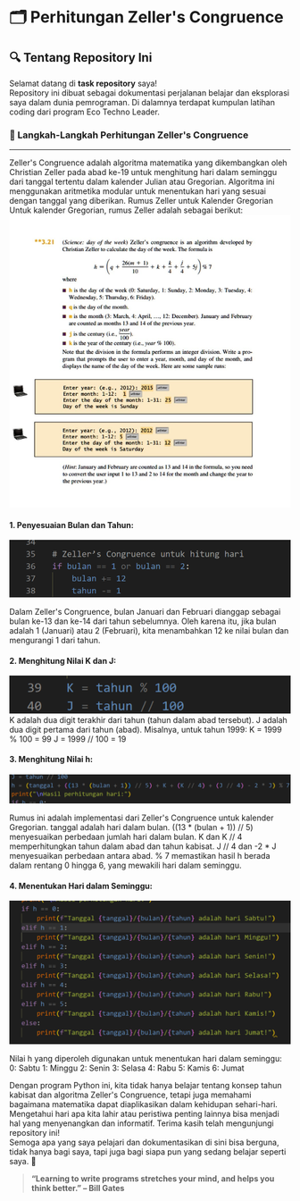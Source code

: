 # 🗂️ Perhitungan Zeller's Congruence 

## 🔍 Tentang Repository Ini

Selamat datang di **task repository** saya!  
Repository ini dibuat sebagai dokumentasi perjalanan belajar dan eksplorasi saya dalam dunia pemrograman. Di dalamnya terdapat kumpulan latihan coding dari program Eco Techno Leader. 

### 🧮 Langkah-Langkah Perhitungan Zeller's Congruence 
----
Zeller's Congruence adalah algoritma matematika yang dikembangkan oleh Christian Zeller pada abad ke-19 untuk menghitung hari dalam seminggu dari tanggal tertentu dalam kalender Julian atau Gregorian. Algoritma ini menggunakan aritmetika modular untuk menentukan hari yang sesuai dengan tanggal yang diberikan.
Rumus Zeller untuk Kalender Gregorian
Untuk kalender Gregorian, rumus Zeller adalah sebagai berikut:
![zeller rumus](https://github.com/Asfa-Asfialana/TASK-REPOSITORY/blob/main/zeller%20rumus.jpg)

#### 1. Penyesuaian Bulan dan Tahun:
![gambar1](https://github.com/Asfa-Asfialana/TASK-REPOSITORY/blob/main/gambar1.png)

Dalam Zeller's Congruence, bulan Januari dan Februari dianggap sebagai bulan ke-13 dan ke-14 dari tahun sebelumnya. Oleh karena itu, jika bulan adalah 1 (Januari) atau 2 (Februari), kita menambahkan 12 ke nilai bulan dan mengurangi 1 dari tahun.
#### 2. Menghitung Nilai K dan J:
![gambar2](https://github.com/Asfa-Asfialana/TASK-REPOSITORY/blob/main/gambar2.png)
K adalah dua digit terakhir dari tahun (tahun dalam abad tersebut).
J adalah dua digit pertama dari tahun (abad).
Misalnya, untuk tahun 1999:
K = 1999 % 100 = 99
J = 1999 // 100 = 19

#### 3. Menghitung Nilai h:
![gambar3](https://github.com/Asfa-Asfialana/TASK-REPOSITORY/blob/main/gambar3.png)

Rumus ini adalah implementasi dari Zeller's Congruence untuk kalender Gregorian.
tanggal adalah hari dalam bulan.
((13 * (bulan + 1)) // 5) menyesuaikan perbedaan jumlah hari dalam bulan.
K dan K // 4 memperhitungkan tahun dalam abad dan tahun kabisat.
J // 4 dan -2 * J menyesuaikan perbedaan antara abad.
% 7 memastikan hasil h berada dalam rentang 0 hingga 6, yang mewakili hari dalam seminggu.
#### 4. Menentukan Hari dalam Seminggu:
![gambar4](https://github.com/Asfa-Asfialana/TASK-REPOSITORY/blob/main/gambar4.png)

Nilai h yang diperoleh digunakan untuk menentukan hari dalam seminggu:
0: Sabtu
1: Minggu
2: Senin
3: Selasa
4: Rabu
5: Kamis
6: Jumat

Dengan program Python ini, kita tidak hanya belajar tentang konsep tahun kabisat dan algoritma Zeller's Congruence, tetapi juga memahami bagaimana matematika dapat diaplikasikan dalam kehidupan sehari-hari. Mengetahui hari apa kita lahir atau peristiwa penting lainnya bisa menjadi hal yang menyenangkan dan informatif.
Terima kasih telah mengunjungi repository ini!  
Semoga apa yang saya pelajari dan dokumentasikan di sini bisa berguna, tidak hanya bagi saya, tapi juga bagi siapa pun yang sedang belajar seperti saya. 🚀

> **“Learning to write programs stretches your mind, and helps you think better.” – Bill Gates**
